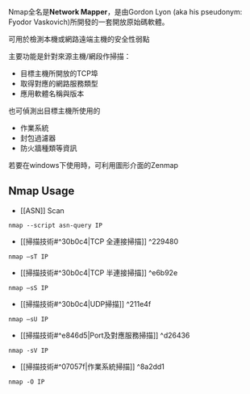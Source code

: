 Nmap全名是**Network Mapper**，是由Gordon Lyon (aka his pseudonym: Fyodor Vaskovich)所開發的一套開放原始碼軟體。 

可用於檢測本機或網路遠端主機的安全性弱點

主要功能是針對來源主機/網段作掃描：
- 目標主機所開放的TCP埠
- 取得對應的網路服務類型 
- 應用軟體名稱與版本 

也可偵測出目標主機所使用的
- 作業系統
- 封包過濾器
- 防火牆種類等資訊

若要在windows下使用時，可利用圖形介面的Zenmap

## Nmap Usage

- [[ASN]] Scan
```
nmap --script asn-query IP
```
- [[掃描技術#^30b0c4|TCP 全連接掃描]] ^229480
```
nmap –sT IP
```
- [[掃描技術#^30b0c4|TCP 半連接掃描]] ^e6b92e
```
nmap –sS IP
```
- [[掃描技術#^30b0c4|UDP掃描]] ^211e4f
```
nmap –sU IP
```
- [[掃描技術#^e846d5|Port及對應服務掃描]] ^d26436
```
nmap -sV IP
```
- [[掃描技術#^07057f|作業系統掃描]] ^8a2dd1
```
nmap -O IP
```